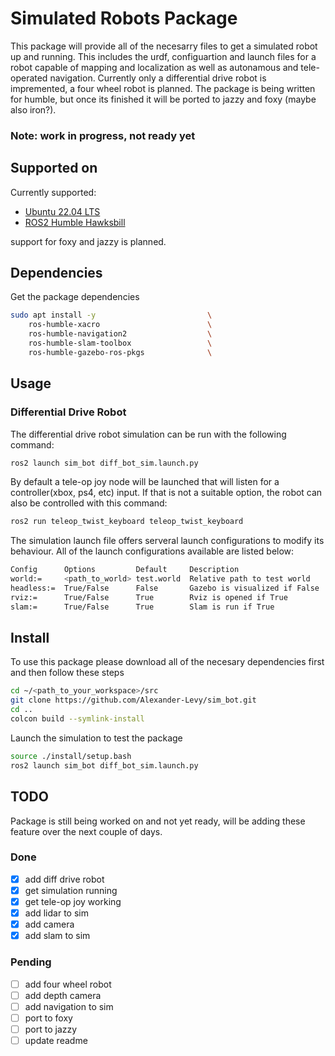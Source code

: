 # Simulated Robots Package 

This package will provide all of the necesarry files to get a simulated robot up and running. This includes the urdf, configuartion and launch files for a robot capable of mapping and localization as well as autonamous and tele-operated navigation. Currently only a differential drive robot is impremented, a four wheel robot is planned. The package is being written for humble, but once its finished it will be ported to jazzy and foxy (maybe also iron?). 

### Note: work in progress, not ready yet 

## Supported on
Currently supported:
 - [Ubuntu 22.04 LTS](https://releases.ubuntu.com/jammy/)
 - [ROS2 Humble Hawksbill](https://docs.ros.org/en/rolling/Releases/Release-Humble-Hawksbill.html)

 support for foxy and jazzy is planned.

## Dependencies
Get the package dependencies
```bash
sudo apt install -y                         \
    ros-humble-xacro                        \
    ros-humble-navigation2                  \
    ros-humble-slam-toolbox                 \
    ros-humble-gazebo-ros-pkgs              \
```

## Usage 
### Differential Drive Robot
The differential drive robot simulation can be run with the following command:
```bash
ros2 launch sim_bot diff_bot_sim.launch.py 
```
By default a tele-op joy node will be launched that will listen for a controller(xbox, ps4, etc) input. If that is not a suitable option, the robot can also be controlled with this command:
```bash
ros2 run teleop_twist_keyboard teleop_twist_keyboard 
```

The simulation launch file offers serveral launch configurations to modify its behaviour. All of the launch configurations available are listed below:
```bash
Config      Options         Default     Description
world:=     <path_to_world> test.world  Relative path to test world                       
headless:=  True/False      False       Gazebo is visualized if False
rviz:=      True/False      True        Rviz is opened if True
slam:=      True/False      True        Slam is run if True
```

## Install
To use this package please download all of the necesary dependencies first and then follow these steps
```bash
cd ~/<path_to_your_workspace>/src
git clone https://github.com/Alexander-Levy/sim_bot.git 
cd ..
colcon build --symlink-install
```
Launch the simulation to test the package
```bash
source ./install/setup.bash
ros2 launch sim_bot diff_bot_sim.launch.py 
```

## TODO 
Package is still being worked on and not yet ready, will be adding these feature over the next couple of days.
### Done
 - [x] add diff drive robot 
 - [x] get simulation running
 - [x] get tele-op joy working
 - [x] add lidar to sim
 - [x] add camera
 - [x] add slam to sim
### Pending
 - [ ] add four wheel robot
 - [ ] add depth camera
 - [ ] add navigation to sim
 - [ ] port to foxy
 - [ ] port to jazzy
 - [ ] update readme 
